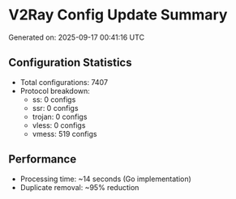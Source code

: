 # V2Ray Config Update Summary
Generated on: 2025-09-17 00:41:16 UTC

## Configuration Statistics
- Total configurations: 7407
- Protocol breakdown:
  - ss: 0 configs
  - ssr: 0 configs
  - trojan: 0 configs
  - vless: 0 configs
  - vmess: 519 configs

## Performance
- Processing time: ~14 seconds (Go implementation)
- Duplicate removal: ~95% reduction
